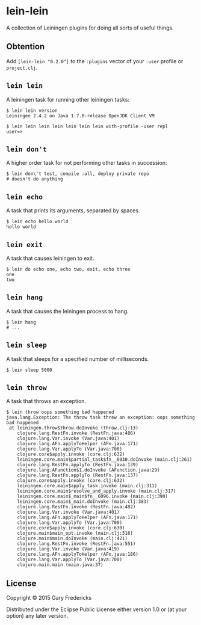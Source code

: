 # lein-lein

A collection of Leiningen plugins for doing all sorts of useful
things.

## Obtention

Add `[lein-lein "0.2.0"]` to the `:plugins` vector of your
`:user` profile or `project.clj`.

## `lein lein`

A leiningen task for running other leiningen tasks:

```
$ lein lein version
Leiningen 2.4.2 on Java 1.7.0-release OpenJDK Client VM

$ lein lein lein lein lein lein lein with-profile -user repl
user=>
```

## `lein don't`

A higher order task for not performing other tasks in succession:

```
$ lein don\'t test, compile :all, deploy private repo
# doesn't do anything
```

## `lein echo`

A task that prints its arguments, separated by spaces.

```
$ lein echo hello world
hello world
```

## `lein exit`

A task that causes leiningen to exit.

```
$ lein do echo one, echo two, exit, echo three
one
two
```

## `lein hang`

A task that causes the leiningen process to hang.

```
$ lein hang
# ...
```

## `lein sleep`

A task that sleeps for a specified number of milliseconds.

```
$ lein sleep 5000
```

## `lein throw`

A task that throws an exception.

```
$ lein throw oops something bad happened
java.lang.Exception: The throw task threw an exception: oops something bad happened
 at leiningen.throw$throw.doInvoke (throw.clj:13)
    clojure.lang.RestFn.invoke (RestFn.java:486)
    clojure.lang.Var.invoke (Var.java:401)
    clojure.lang.AFn.applyToHelper (AFn.java:171)
    clojure.lang.Var.applyTo (Var.java:700)
    clojure.core$apply.invoke (core.clj:632)
    leiningen.core.main$partial_task$fn__6030.doInvoke (main.clj:261)
    clojure.lang.RestFn.applyTo (RestFn.java:139)
    clojure.lang.AFunction$1.doInvoke (AFunction.java:29)
    clojure.lang.RestFn.applyTo (RestFn.java:137)
    clojure.core$apply.invoke (core.clj:632)
    leiningen.core.main$apply_task.invoke (main.clj:311)
    leiningen.core.main$resolve_and_apply.invoke (main.clj:317)
    leiningen.core.main$_main$fn__6096.invoke (main.clj:390)
    leiningen.core.main$_main.doInvoke (main.clj:383)
    clojure.lang.RestFn.invoke (RestFn.java:482)
    clojure.lang.Var.invoke (Var.java:401)
    clojure.lang.AFn.applyToHelper (AFn.java:171)
    clojure.lang.Var.applyTo (Var.java:700)
    clojure.core$apply.invoke (core.clj:630)
    clojure.main$main_opt.invoke (main.clj:316)
    clojure.main$main.doInvoke (main.clj:421)
    clojure.lang.RestFn.invoke (RestFn.java:551)
    clojure.lang.Var.invoke (Var.java:419)
    clojure.lang.AFn.applyToHelper (AFn.java:186)
    clojure.lang.Var.applyTo (Var.java:700)
    clojure.main.main (main.java:37)
```

## License

Copyright © 2015 Gary Fredericks

Distributed under the Eclipse Public License either version 1.0 or (at
your option) any later version.
